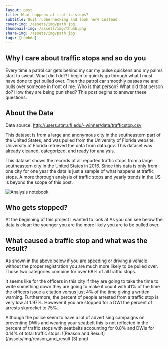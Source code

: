 ```yaml
---
layout: post
title: What happens at traffic stops?
subtitle: Quit rubbernecking and look here instead
cover-img: /assets/img/path.jpg
thumbnail-img: /assets/img/thumb.png
share-img: /assets/img/path.jpg
tags: [Lambda]
---
```

## Why I care about traffic stops and so do you
Every time a patrol car gets behind my car my pulse quickens and my palms start to sweat. What did I do?! I begin to quickly go through what I must have done to get pulled over. Then the patrol car smoothly passes me and pulls over someone in front of me. Who is that person? What did that person do? How they are being punished? This post begins to answer these questions.
## About the Data
Data source: http://users.stat.ufl.edu/~winner/data/trafficstop.csv

This dataset is from a large and anonymous city in the southeastern part of the United States, and was pulled from the University of Florida website. University of Florida retrieved the data from data.gov. This dataset was already cleaned, categorized, and ready for analysis. 

This dataset shows the records of all reported traffic stops from a large southeastern city in the United States in 2016. Since this data is only from one city for one year the data is just a sample of what happens at traffic stops. A more thorough analysis of traffic stops and yearly trends in the US is beyond the scope of this post.

![Analysis notebook]("https://colab.research.google.com/drive/1mkk8PlMwRqNhetWWzT5IobfXga0dMDQ_#scrollTo=FAQhY9vHU9Mz")

## Who gets stopped?
At the beginning of this project I wanted to look at 
As you can see below the data is clear: the younger you are the more likely you are to be pulled over.

## What caused a traffic stop and what was the result?
As shown in the above below if you are speeding or driving a vehicle without the proper registration you are much more likely to be pulled over. Those two categories combine for over 68% of all traffic stops. 

It seems like for the officers in this city if they are going to take the time to write something down they are going to make it count with 41% of the time the officers issue a citation versus just 4% of the time giving a written warning. Furthermore, the percent of people arrested from a traffic stop is very low at 1.97%. However if you are stopped for a DWI the percent of arrests skyrocket to 75%. 

Although the police seem to have a lot of advertising campaigns on preventing DWIs and wearing your seatbelt this is not reflected in the percent of traffic stops with seatbelts accounting for 0.8% and DWIs for 0.14% of total traffic stops.
![Reason and Result](/assets/img/reason_and_result (3).png)
